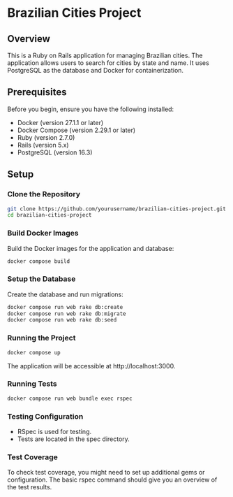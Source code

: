 # Brazilian Cities Project

## Overview
This is a Ruby on Rails application for managing Brazilian cities. The application allows users to search for cities by state and name. It uses PostgreSQL as the database and Docker for containerization.

## Prerequisites
Before you begin, ensure you have the following installed:

- Docker (version 27.1.1 or later)
- Docker Compose (version 2.29.1 or later)
- Ruby (version 2.7.0)
- Rails (version 5.x)
- PostgreSQL (version 16.3)

## Setup

### Clone the Repository
```bash
git clone https://github.com/yourusername/brazilian-cities-project.git
cd brazilian-cities-project
```

### Build Docker Images
Build the Docker images for the application and database:
```bash
docker compose build
```

### Setup the Database
Create the database and run migrations:
```bash
docker compose run web rake db:create
docker compose run web rake db:migrate
docker compose run web rake db:seed
```
### Running the Project
```bash
docker compose up
```
The application will be accessible at http://localhost:3000.

### Running Tests
```bash
docker compose run web bundle exec rspec
```
### Testing Configuration
- RSpec is used for testing.
- Tests are located in the spec directory.

### Test Coverage
To check test coverage, you might need to set up additional gems or configuration. The basic rspec command should give you an overview of the test results.

